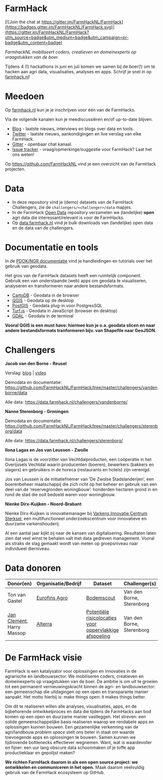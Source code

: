 # FarmHack

[![Join the chat at https://gitter.im/FarmHackNL/FarmHack](https://badges.gitter.im/FarmHackNL/FarmHack.svg)](https://gitter.im/FarmHackNL/FarmHack?utm_source=badge&utm_medium=badge&utm_campaign=pr-badge&utm_content=badge)

_FarmhackNL mobiliseert coders, creatieven en domeinexperts op vraagstukken van de boer._

Tijdens 4 (!) hackathons in juni en juli komen we samen bij de boer(!) om te hacken aan agri data, visualisaties, analyses en apps. Schrijf je snel in op [farmhack.nl](http://www.farmhack.nl)!


# Meedoen

Op [farmhack.nl](http://www.farmhack.nl) kun je je inschrijven voor één van de FarmHacks.

 Via de volgende kanalen kun je meediscussiëren en/of up-to-date blijven.

- [Blog](http://www.farmhack.nl/category/blog/) - laatste nieuws, interviews en blogs over data en tools.
- [Twitter](https://twitter.com/farmhacknl) - laatste nieuws, aankondigingen en live verslag van elke FarmHack.
- [Gitter](https://gitter.im/FarmHackNL/FarmHack) - openbaar chat kanaal.
- [Issue tracker](https://github.com/FarmHackNL/FarmHack/issues) - vraag/opmerkinge/suggestie voor FarmHack? Laat het ons weten!

Op https://github.com/FarmHackNL vind je een overzicht van de FarmHack projecten.

# Data

- In deze repository vind je (demo) datasets van de FarmHack Challengers, zie de `challengers/<challenger>/data` mapjes.
- In de FarmHack [Open Data](https://github.com/farmhacknl/open-data) repository verzamelen we (landelijke) **open** agri data die interessant/relevant is voor de FarmHacks.
- Op [data.farmhack.nl](https://farmhack.data.nl) vind je bulk downloads van (landelijke) open data en de data van de challengers.

# Documentatie en tools

In de [PDOK/NGR documentatie](http://pdok-ngr.readthedocs.io) vind je handleidingen en tutorials over het gebruik van geodata.

Het gros van de FarmHack  datasets heeft een ruimtelijk component. Gebruik een van onderstaande (web) apps om geodata te visualiseren, analyseren en transformeren naar andere bestandsformats.

- [CartoDB](https://cartodb.com) - Geodata in de browser
- [QGIS](http://www.qgis.org/en/site/) - Geodata op de desktop
- [PostGIS](http://postgis.net) - Geodata plug-in voor PostgresSQL
- [Turf.js](http://turfjs.org) - Geodata in JavaScript (browser én desktop)
- [GDAL](http://www.gdal.org) - Geodata in de terminal

**Vooral QGIS is een must have: hiermee kun je o.a. geodata slicen en naar andere bestandsformats tranformeren bijv. van Shapefile naar GeoJSON.**

# Challengers

**Jacob van den Borne - Reusel**

Verslag: [blog](http://www.farmhack.nl/resultaten-farmhack-1-datavisualisatie-pieperboer/) | [video](https://vimeo.com/171559771)

Demodata en documentatie: https://github.com/FarmHackNL/FarmHack/tree/master/challengers/vandenborne/data

Alle data: https://data.farmhack.nl/challengers/vandenborne/

**Nanne Sterenborg - Groningen**

Demodata en documentatie: https://github.com/FarmHackNL/FarmHack/tree/master/challengers/sterenborg/data

Alle data: https://data.farmhack.nl/challengers/sterenborg/

**Ilona Lagas en Jos van Leussen - Zwolle**

Ilona Lagas is de voorzitter van Vechtdalproducten, een coöperatie in het Overijssels Vechtdal waarin producenten (boeren), bewerkers (bakkers en slagers) en gebruikers in de horeca (restaurants en hotels) zijn verenigd.

Jos van Leussen is de initiatiefnemer van ‘De Zwolse Stadslanderijen’, een boerenbeheer maatschappij die zich richt op het beheer en gebruik van een deel van de ‘reservegronden woningbouw’: honderden hectaren grond in en rond de stad die ooit bedoeld waren voor woningbouw.

**Nienke Dirx-Kuijken - Noord-Brabant**

Nienke Dirx-Kuijken is innovatiemanager bij [Varkens Innovatie Centrum Sterksel](http://www.wageningenur.nl/nl/Expertises-Dienstverlening/Onderzoeksinstituten/livestock-research/Innovatiecentra-en-faciliteiten/Varkens-Innovatie-Centrum-Sterksel.htm), een multifunctioneel onderzoekscentrum voor innovatieve en duurzame varkenshouderij.

 Al een aantal jaar kijkt zij naar de kansen van digitalisering. Resultaten laten zien dat veel winst te behalen valt met data gedreven management. Vooral als straks de slag gemaakt wordt van meten op groepsniveau naar individueel dierniveau.

# Data donoren

|Donor(en)|Organisatie/Bedrijf|Dataset|Challenger(s)|
|---|---|---|---|
|Ton van Gastel|[Eurofins Agro](http://www.blgg.com)|[Bodemscout](http://www.mijnpercelen.nl?returnUrl=%2FKaartbedrijf)| Van den Borne, Sterenborg|
|[Jan Clement](https://twitter.com/geo_jan), Harry Massop|[Alterra](https://www.wageningenur.nl/en/Expertise-Services/Research-Institutes/alterra.htm)|[Potentiële risicolocaties voor oppervlakkige afspoeling](http://www.wageningenur.nl/nl/Publicatie-details.htm?publicationId=publication-way-343536353534)| Van den Borne, Sterenborg|

# De FarmHack visie

FarmHack is een katalysator voor oplossingen en innovaties in de agrarische en landbouwsector. We mobiliseren coders, creatieven en domeinexperts op vraagstukken van de boer. De ambitie is om uit te groeien tot een permanent vernieuwingskracht binnen de agri- en landbouwsector: een gemeenschap die uitdagingen op een open en transparante manier aanpakt. Het motto hierbij is: make things open: it makes things better.

Om dit te realiseren willen alle analyses, visualisaties, apps, en de bijbehorende ontwikkelproces en data die tijdens de FarmHacks aan bod komen op een open en duurzame manier vastleggen. Het streven: een solide gemeenschappelijke basis realiseren waarop we rendabele apps en oplossingen kunnen bouwen. Een gezamenlijke verkenning van de agri/landbouw _problem space_ stelt ons beter in staat om waarde toevoegende apps en oplossingen te bouwen. Samen kunnen we tijdrovende bottlenecks effectiever wegnemen. Want, wat is waardevoller en fijner: een uur lang obscure data schoonmaken of je toffe app productieklaar en gepolijst maken?

**We richten FarmHack daarom in als een open source project: we ontwikkelen en communiceren in het open.** Maak daarom veelvuldig gebruik van de FarmHack ecosysteem op GitHub.
